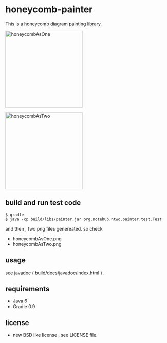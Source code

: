 
# honeycomb-painter

This is a honeycomb diagram painting library.

<a href="http://www.flickr.com/photos/30619144@N07/5200932620/" title="honeycombAsOne by osimajp, on Flickr"><img src="http://farm6.static.flickr.com/5250/5200932620_b1d03cc196_m.jpg" width="240" height="240" alt="honeycombAsOne" /></a>

<a href="http://www.flickr.com/photos/30619144@N07/5200932624/" title="honeycombAsTwo by osimajp, on Flickr"><img src="http://farm6.static.flickr.com/5044/5200932624_bd1e3c01b7_m.jpg" width="240" height="240" alt="honeycombAsTwo" /></a>


## build and run test code 

    $ gradle
    $ java -cp build/libs/painter.jar org.notehub.ntwo.painter.test.Test

and then , two png files genereated. so check  

- honeycombAsOne.png
- honeycombAsTwo.png


## usage

see javadoc ( build/docs/javadoc/index.html ) .


## requirements

- Java 6
- Gradle 0.9


## license

- new BSD like license , see LICENSE file.


